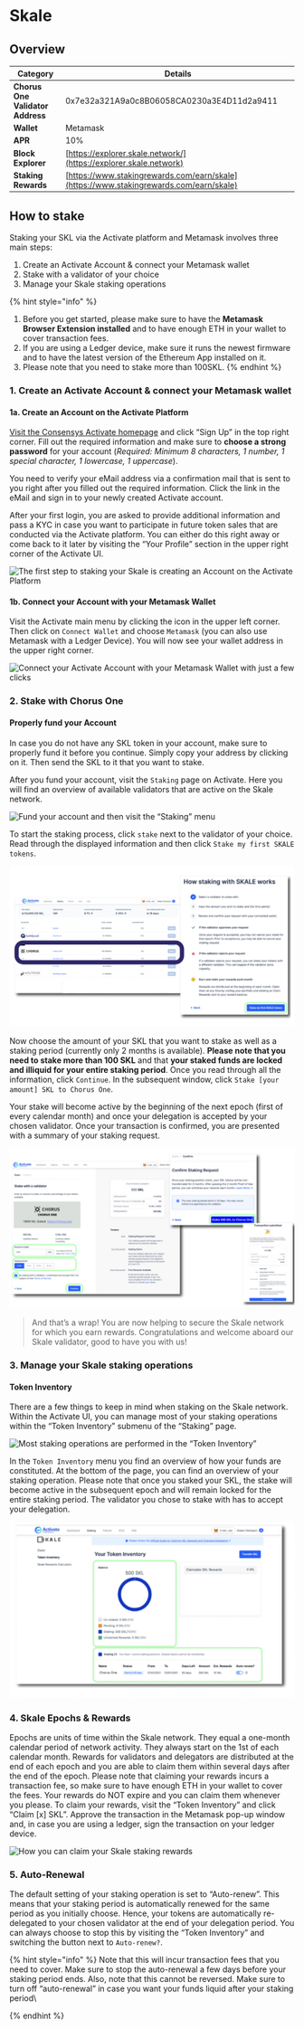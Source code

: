 # Skale

## Overview

| Category                         | Details                                                                                |
| -------------------------------- | -------------------------------------------------------------------------------------- |
| **Chorus One Validator Address** | 0x7e32a321A9a0c8B06058CA0230a3E4D11d2a9411                                             |
| **Wallet**                       | Metamask                                                                               |
| **APR**                          | 10%                                                                                    |
| **Block Explorer**               | [https://explorer.skale.network/](https://explorer.skale.network)                      |
| **Staking Rewards**              | [https://www.stakingrewards.com/earn/skale](https://www.stakingrewards.com/earn/skale) |



## How to stake

Staking your SKL via the Activate platform and Metamask involves three main steps:

1. Create an Activate Account & connect your Metamask wallet
2. Stake with a validator of your choice
3. Manage your Skale staking operations

{% hint style="info" %}
1. Before you get started, please make sure to have the **Metamask Browser Extension installed** and to have enough ETH in your wallet to cover transaction fees.&#x20;
2. If you are using a Ledger device, make sure it runs the newest firmware and to have the latest version of the Ethereum App installed on it.&#x20;
3. Please note that you need to stake more than 100SKL.
{% endhint %}

### 1. Create an Activate Account & connect your Metamask wallet <a href="#93d1" id="93d1"></a>

#### 1a. Create an Account on the Activate Platform <a href="#3c65" id="3c65"></a>

[Visit the Consensys Activate homepage](https://activate.codefi.network) and click “Sign Up” in the top right corner. Fill out the required information and make sure to **choose a strong password** for your account (_Required: Minimum 8 characters, 1 number, 1 special character, 1 lowercase, 1 uppercase_).

You need to verify your eMail address via a confirmation mail that is sent to you right after you filled out the required information. Click the link in the eMail and sign in to your newly created Activate account.

After your first login, you are asked to provide additional information and pass a KYC in case you want to participate in future token sales that are conducted via the Activate platform. You can either do this right away or come back to it later by visiting the “Your Profile” section in the upper right corner of the Activate UI.

![The first step to staking your Skale is creating an Account on the Activate Platform](https://miro.medium.com/max/1400/1\*OmAgKrVhT9n5tvNfFGBK8g.png)

#### 1b. Connect your Account with your Metamask Wallet <a href="#46ca" id="46ca"></a>

Visit the Activate main menu by clicking the icon in the upper left corner. Then click on `Connect Wallet` and choose `Metamask` (you can also use Metamask with a Ledger Device). You will now see your wallet address in the upper right corner.

![Connect your Activate Account with your Metamask Wallet with just a few clicks](https://miro.medium.com/max/1400/1\*T9i2tK0Q-xSzW25Efgx0ag.png)

### 2. Stake with Chorus One <a href="#d7e9" id="d7e9"></a>

#### Properly fund your Account <a href="#21fe" id="21fe"></a>

In case you do not have any SKL token in your account, make sure to properly fund it before you continue. Simply copy your address by clicking on it. Then send the SKL to it that you want to stake.

After you fund your account, visit the `Staking` page on Activate. Here you will find an overview of available validators that are active on the Skale network.

![Fund your account and then visit the “Staking” menu](https://miro.medium.com/max/1400/1\*FWC57naPiXnAw3GXmdZKPg.png)

To start the staking process, click `stake` next to the validator of your choice. Read through the displayed information and then click `Stake my first SKALE tokens`.

![](<../.gitbook/assets/image (62).png>)

Now choose the amount of your SKL that you want to stake as well as a staking period (currently only 2 months is available). **Please note that you need to stake more than 100 SKL** and that **your staked funds are locked and illiquid for your entire staking period**. Once you read through all the information, click `Continue`. In the subsequent window, click `Stake [your amount] SKL to Chorus One`.

Your stake will become active by the beginning of the next epoch (first of every calendar month) and once your delegation is accepted by your chosen validator. Once your transaction is confirmed, you are presented with a summary of your staking request.

![Please note that you need to stake more than 100SKL](<../.gitbook/assets/image (98) (1) (1).png>)

> And that’s a wrap! You are now helping to secure the Skale network for which you earn rewards. Congratulations and welcome aboard our Skale validator, good to have you with us!

### 3. Manage your Skale staking operations <a href="#cf5d" id="cf5d"></a>

#### Token Inventory <a href="#3030" id="3030"></a>

There are a few things to keep in mind when staking on the Skale network. Within the Activate UI, you can manage most of your staking operations within the “Token Inventory” submenu of the “Staking” page.

![Most staking operations are performed in the “Token Inventory”](https://miro.medium.com/max/1400/1\*qNh5xQ5Xaw-q1-Ho3doQHw.png)

In the `Token Inventory` menu you find an overview of how your funds are constituted. At the bottom of the page, you can find an overview of your staking operation. Please note that once you staked your SKL, the stake will become active in the subsequent epoch and will remain locked for the entire staking period. The validator you chose to stake with has to accept your delegation.&#x20;

![The Token Inventory provides you with an overview of your staking operations](<../.gitbook/assets/image (91).png>)

### 4. Skale Epochs & Rewards <a href="#22b0" id="22b0"></a>

Epochs are units of time within the Skale network. They equal a one-month calendar period of network activity. They always start on the 1st of each calendar month. Rewards for validators and delegators are distributed at the end of each epoch and you are able to claim them within several days after the end of the epoch. Please note that claiming your rewards incurs a transaction fee, so make sure to have enough ETH in your wallet to cover the fees. Your rewards do NOT expire and you can claim them whenever you please. To claim your rewards, visit the “Token Inventory” and click “Claim \[x] SKL”. Approve the transaction in the Metamask pop-up window and, in case you are using a ledger, sign the transaction on your ledger device.

![How you can claim your Skale staking rewards](https://miro.medium.com/max/1400/1\*r\_NOaNPSWWiROfz9g9WEPA.png)

### 5. Auto-Renewal <a href="#6292" id="6292"></a>

The default setting of your staking operation is set to “Auto-renew”. This means that your staking period is automatically renewed for the same period as you initially choose. Hence, your tokens are automatically re-delegated to your chosen validator at the end of your delegation period. You can always choose to stop this by visiting the “Token Inventory” and switching the button next to `Auto-renew?`.&#x20;

{% hint style="info" %}
Note that this will incur transaction fees that you need to cover. Make sure to stop the auto-renewal a few days before your staking period ends. Also, note that this cannot be reversed. Make sure to turn off “auto-renewal” in case you want your funds liquid after your staking period\

{% endhint %}
